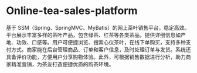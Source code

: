 # Online-tea-sales-platform
基于 SSM（Spring、SpringMVC、MyBatis）的网上茶叶销售平台，稳定高效。平台展示丰富多样的茶叶产品，包含绿茶、红茶等各类茶品，提供详细信息如产地、功效、口感等。用户可便捷浏览、搜索心仪茶叶，在线下单购买，支持多种支付方式。商家能在后台管理商品、订单和客户信息，及时处理订单与发货。系统还具备评价功能，方便用户分享购物体验。此外，可根据销售数据进行分析，助力商家精准营销，为茶友打造便捷优质的购茶环境。 

